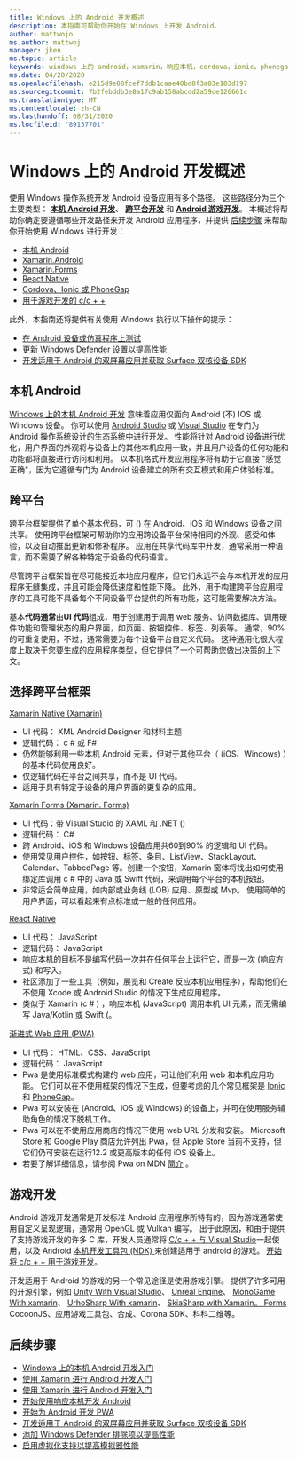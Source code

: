```yaml
---
title: Windows 上的 Android 开发概述
description: 本指南可帮助你开始在 Windows 上开发 Android。
author: mattwojo
ms.author: mattwoj
manager: jken
ms.topic: article
keywords: windows 上的 android，xamarin，响应本机，cordova，ionic，phonegap，c + + android 游戏，windows defender，模拟器
ms.date: 04/28/2020
ms.openlocfilehash: e215d9e08fcef7ddb1caae40bd8f3a83e183d197
ms.sourcegitcommit: 7b2febddb3e8a17c9ab158abcdd2a59ce126661c
ms.translationtype: MT
ms.contentlocale: zh-CN
ms.lasthandoff: 08/31/2020
ms.locfileid: "89157701"
---
```

# <a name="overview-of-android-development-on-windows"></a>Windows 上的 Android 开发概述

使用 Windows 操作系统开发 Android 设备应用有多个路径。 这些路径分为三个主要类型： **[本机 Android 开发](#native-android)**、 **[跨平台开发](#cross-platform)** 和 **[Android 游戏开发](#game-development)**。 本概述将帮助你确定要遵循哪些开发路径来开发 Android 应用程序，并提供 [后续步骤](#next-steps) 来帮助你开始使用 Windows 进行开发：

- [本机 Android](native-android.md)
- [Xamarin.Android](xamarin-android.md)
- [Xamarin.Forms](xamarin-forms.md)
- [React Native](react-native.md)
- [Cordova、Ionic 或 PhoneGap](pwa.md)
- [用于游戏开发的 c/c + +](native-android.md#use-c-or-c-for-android-game-development)

此外，本指南还将提供有关使用 Windows 执行以下操作的提示：

- [在 Android 设备或仿真程序上测试](emulator.md)
- [更新 Windows Defender 设置以提高性能](defender-settings.md)
- [开发适用于 Android 的双屏幕应用并获取 Surface 双核设备 SDK](/dual-screen/android/)

## <a name="native-android"></a>本机 Android

[Windows 上的本机 Android 开发](./native-android.md) 意味着应用仅面向 Android (不) IOS 或 Windows 设备。 你可以使用 [Android Studio](https://developer.android.com/studio/install#windows) 或 [Visual Studio](https://visualstudio.microsoft.com/vs/android/) 在专门为 Android 操作系统设计的生态系统中进行开发。 性能将针对 Android 设备进行优化，用户界面的外观将与设备上的其他本机应用一致，并且用户设备的任何功能和功能都将直接进行访问和利用。 以本机格式开发应用程序将有助于它直接 "感觉正确"，因为它遵循专门为 Android 设备建立的所有交互模式和用户体验标准。

## <a name="cross-platform"></a>跨平台

跨平台框架提供了单个基本代码，可 () 在 Android、iOS 和 Windows 设备之间共享。 使用跨平台框架可帮助你的应用跨设备平台保持相同的外观、感受和体验，以及自动推出更新和修补程序。 应用在共享代码库中开发，通常采用一种语言，而不需要了解各种特定于设备的代码语言。

尽管跨平台框架旨在尽可能接近本地应用程序，但它们永远不会与本机开发的应用程序无缝集成，并且可能会降低速度和性能下降。 此外，用于构建跨平台应用程序的工具可能不具备每个不同设备平台提供的所有功能，这可能需要解决方法。

基本**代码通常**由**UI 代码**组成，用于创建用于调用 web 服务、访问数据库、调用硬件功能和管理状态的用户界面，如页面、按钮控件、标签、列表等。 通常，90% 的可重复使用，不过，通常需要为每个设备平台自定义代码。 这种通用化很大程度上取决于您要生成的应用程序类型，但它提供了一个可帮助您做出决策的上下文。  

## <a name="choosing-a-cross-platform-framework"></a>选择跨平台框架

[Xamarin Native (Xamarin) ](xamarin-android.md)

- UI 代码： XML Android Designer 和材料主题
- 逻辑代码： c # 或 F#
- 仍然能够利用一些本机 Android 元素，但对于其他平台（ (iOS、Windows) ）的基本代码使用良好。
- 仅逻辑代码在平台之间共享，而不是 UI 代码。
- 适用于具有特定于设备的用户界面的更复杂的应用。

[Xamarin Forms (Xamarin. Forms) ](xamarin-forms.md)

- UI 代码：带 Visual Studio 的 XAML 和 .NET () 
- 逻辑代码： C#
- 跨 Android、iOS 和 Windows 设备应用共60到90% 的逻辑和 UI 代码。 
- 使用常见用户控件，如按钮、标签、条目、ListView、StackLayout、Calendar、TabbedPage 等。创建一个按钮，Xamarin 窗体将找出如何使用绑定库调用 c # 中的 Java 或 Swift 代码，来调用每个平台的本机按钮。
- 非常适合简单应用，如内部或业务线 (LOB) 应用、原型或 Mvp。 使用简单的用户界面，可以看起来有点标准或一般的任何应用。

[React Native](react-native.md)

- UI 代码： JavaScript
- 逻辑代码： JavaScript
- 响应本机的目标不是编写代码一次并在任何平台上运行它，而是一次 (响应方式) 和写入。
- 社区添加了一些工具（例如，展览和 Create 反应本机应用程序），帮助他们在不使用 Xcode 或 Android Studio 的情况下生成应用程序。
- 类似于 Xamarin (c # ) ，响应本机 (JavaScript) 调用本机 UI 元素，而无需编写 Java/Kotlin 或 Swift (。

[渐进式 Web 应用 (PWA)](pwa.md)

- UI 代码： HTML、CSS、JavaScript
- 逻辑代码： JavaScript
- Pwa 是使用标准模式构建的 web 应用，可让他们利用 web 和本机应用功能。 它们可以在不使用框架的情况下生成，但要考虑的几个常见框架是 [Ionic](https://ionicframework.com/docs/intro) 和 [PhoneGap](https://phonegap.com/about/)。
- Pwa 可以安装在 (Android、iOS 或 Windows) 的设备上，并可在使用服务辅助角色的情况下脱机工作。
- Pwa 可以在不使用应用商店的情况下使用 web URL 分发和安装。 Microsoft Store 和 Google Play 商店允许列出 Pwa，但 Apple Store 当前不支持，但它们仍可安装在运行12.2 或更高版本的任何 iOS 设备上。
- 若要了解详细信息，请参阅 Pwa on MDN [简介](https://developer.mozilla.org/en-US/docs/Web/Progressive_web_apps/Introduction) 。

## <a name="game-development"></a>游戏开发

Android 游戏开发通常是开发标准 Android 应用程序所特有的，因为游戏通常使用自定义呈现逻辑，通常用 OpenGL 或 Vulkan 编写。 出于此原因，和由于提供了支持游戏开发的许多 C 库，开发人员通常将 [C/c + + 与 Visual Studio](/cpp/cross-platform/?view=vs-2019)一起使用，以及 Android [本机开发工具包 (NDK) ](/cpp/cross-platform/create-an-android-native-activity-app?view=vs-2019)来创建适用于 android 的游戏。 [开始将 c/c + + 用于游戏开发](native-android.md#use-c-or-c-for-android-game-development)。

开发适用于 Android 的游戏的另一个常见途径是使用游戏引擎。 提供了许多可用的开源引擎，例如 [Unity With Visual Studio](/visualstudio/cross-platform/visual-studio-tools-for-unity?view=vs-2019)、 [Unreal Engine](https://docs.unrealengine.com/en-US/Platforms/Mobile/Android/GettingStarted/index.html)、 [MonoGame With xamarin](/xamarin/graphics-games/monogame/introduction/)、 [UrhoSharp With xamarin](/xamarin/graphics-games/urhosharp/introduction)、 [SkiaSharp with Xamarin。 Forms](/xamarin/xamarin-forms/user-interface/graphics/skiasharp/) CocoonJS、应用游戏工具包、合成、Corona SDK、科科二维等。

## <a name="next-steps"></a>后续步骤

- [Windows 上的本机 Android 开发入门](native-android.md)
- [使用 Xamarin 进行 Android 开发入门](xamarin-android.md)
- [使用 Xamarin 进行 Android 开发入门](xamarin-forms.md)
- [开始使用响应本机开发 Android](react-native.md)
- [开始为 Android 开发 PWA](pwa.md)
- [开发适用于 Android 的双屏幕应用并获取 Surface 双核设备 SDK](/dual-screen/android/)
- [添加 Windows Defender 排除项以提高性能](defender-settings.md)
- [启用虚拟化支持以提高模拟器性能](emulator.md#enable-virtualization-support)